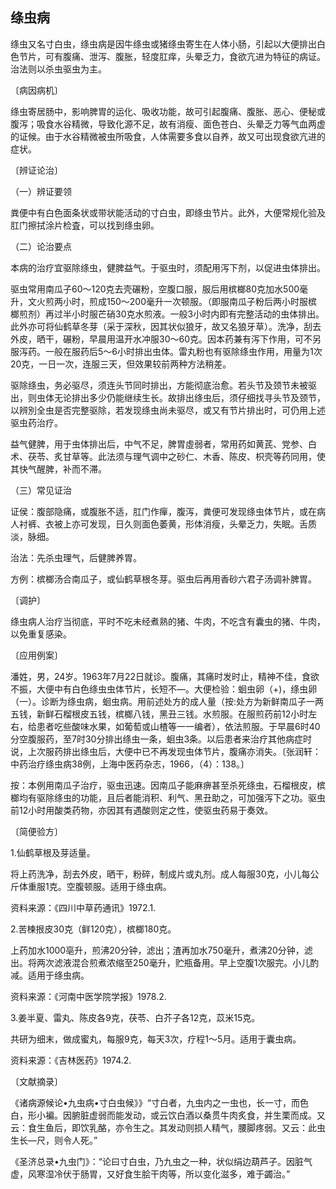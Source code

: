 ## 绦虫病

绦虫又名寸白虫，绦虫病是因牛绦虫或猪绦虫寄生在人体小肠，引起以大便排出白色节片，可有腹痛、泄泻、腹胀，轻度肛痒，头晕乏力，食欲亢进为特征的病证。治法则以杀虫驱虫为主。

〔病因病机〕

绦虫寄居肠中，影响脾胃的运化、吸收功能，故可引起腹痛、腹胀、恶心、便秘或腹泻；吸食水谷精微，导致化源不足，故有消瘦、面色苍白、头晕乏力等气血两虚的证候。由于水谷精微被虫所吸食，人体需要多食以自养，故又可出现食欲亢进的症状。

〔辨证论治〕

（一）辨证要领

粪便中有白色面条状或带状能活动的寸白虫，即绦虫节片。此外，大便常规化验及肛门擦拭涂片检査，可以找到绦虫卵。

（二）论治要点

本病的治疗宜驱除绦虫，健脾益气。于驱虫时，须配用泻下剂，以促进虫体排出。

驱虫常用南瓜子60〜120克去壳碾粉，空腹口服，服后用槟榔80克加水500毫升，文火煎两小时，煎成150〜200毫升一次顿服。（即服南瓜子粉后两小时服槟榔煎剂）再过半小时服芒硝30克水煎液。一般3小时内即有完整活动的虫体排出。此外亦可将仙鹤草冬芽（采于深秋，因其状似狼牙，故又名狼牙草）。洗净，刮去外皮，晒干，碾粉，早晨用温开水冲服30〜60克。因本药兼有泻下作用，可不另服泻药。一般在服药后5〜6小时排出虫体。雷丸粉也有驱除绦虫作用，用量为1次20克，一日一次，连服三天，但效果较前两种方法稍差。

驱除绦虫，务必驱尽，须连头节同时排出，方能彻底治愈。若头节及颈节未被驱出，则虫体无论排出多少仍能继续生长。故排出绦虫后，须仔细找寻头节及颈节，以辨別全虫是否完整驱除，若发现绦虫尚未驱尽，或又有节片排出时，可仍用上述驱虫药治疗。

益气健脾，用于虫体排出后，中气不足，脾胃虛弱者，常用药如黄芪、党参、白术、茯苓、炙甘草等。此法须与理气调中之砂仁、木香、陈皮、枳壳等药同用，使其快气醒脾，补而不滞。

（三）常见证治

证侯：腹部隐痛，或腹胀不适，肛门作癉，腹泻，粪便可发现绦虫体节片，或在病人衬裤、衣被上亦可发现，日久则面色萎黄，形体消瘦，头晕乏力，失眠。舌质淡，脉细。

治法：先杀虫理气，后健脾养胃。

方例：槟榔汤合南瓜子，或仙鹤草根冬芽。驱虫后再用香砂六君子汤调补脾胃。

〔调护〕

绦虫病人治疗当彻底，平时不吃未经煮熟的猪、牛肉，不吃含有囊虫的猪、牛肉，以免重复感染。

〔应用例案〕

潘姓，男，24岁。1963年7月22日就诊。腹痛，其痛时发时止，精神不佳，食欲不振，大便中有白色绦虫虫体节片，长短不—。大便检验：蛔虫卵（+)，绦虫卵（一）。诊断为绦虫病，蛔虫病。用前述处方的成人量（按:处方为新鲜南瓜子一两五钱，新鲜石榴根皮五钱，槟榔八钱，黑丑三钱。水煎服。在服煎药前12小时左右，给患者吃些酸味水果，如葡萄或山楂等一一编者），依法煎服。于早晨6时40分空腹服药，至7时30分排出绦虫一条，蛔虫3条。以后患者来治疗其他病症时说，上次服药排出绦虫后，大便中已不再发现虫体节片，腹痛亦消失。〔张润轩：中药治疗绦虫病38例，上海中医药杂志，1966，（4）：138。〕

按：本例用南瓜子治疗，驱虫迅速。因南瓜子能麻痹甚至杀死绦虫，石榴根皮，槟榔均有驱除绦虫的功能，且后者能消积、利气、黑丑助之，可加强泻下之功。驱虫前12小时用酸类药物，亦因其有遇酸则定之性，使驱虫药易于奏效。

〔简便验方〕

1.仙鹤草根及芽适量。

将上药洗净，刮去外皮，晒干，粉碎，制成片或丸剂。成人每服30克，小儿每公斤体重服1克。空腹顿服。适用于绦虫病。

资料来源：《四川中草药通讯》1972.1.

2.苦楝拫皮30克（鲜120克），槟榔180克。

上药加水1000亳升，煎沸20分钟，滤出；渣再加水750毫升，煮沸20分钟，滤出。将两次滤液混合煎煮浓缩至250毫升，贮瓶备用。早上空腹1次服完。小儿酌减。适用于绦虫病。

资料来源：《河南中医学院学报》1978.2.

3.姜半夏、雷丸、陈皮各9克，茯苓、白芥子各12克，苡米15克。

共研为细末，做成蜜丸，每服9克，每天3次，疗程1〜5月。适用于囊虫病。

资料来源：《吉林医药》1974.2.

〔文献摘录〕

《诸病源候论•九虫病•寸白虫候》》“寸白者，九虫内之一虫也，长一寸，而色白，形小褊。因腑脏虚弱而能发动，或云饮白酒以桑贯牛肉炙食，并生栗而成。又云：食生鱼后，即饮乳酪，亦令生之。其发动则损人精气，腰脚疼弱。又云：此虫生长—尺，则令人死。”

《圣济总录•九虫门》：“论曰寸白虫，乃九虫之一种，状似绢边葫芦子。因脏气虚，风寒湿冷伏于肠胃，又好食生脍干肉等，所以变化滋多，难于蠲治。”
